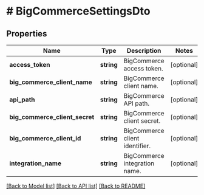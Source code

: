 # # BigCommerceSettingsDto

## Properties

Name | Type | Description | Notes
------------ | ------------- | ------------- | -------------
**access_token** | **string** | BigCommerce access token. | [optional]
**big_commerce_client_name** | **string** | BigCommerce client name. | [optional]
**api_path** | **string** | BigCommerce API path. | [optional]
**big_commerce_client_secret** | **string** | BigCommerce client secret. | [optional]
**big_commerce_client_id** | **string** | BigCommerce client identifier. | [optional]
**integration_name** | **string** | BigCommerce integration name. | [optional]

[[Back to Model list]](../../README.md#models) [[Back to API list]](../../README.md#endpoints) [[Back to README]](../../README.md)
